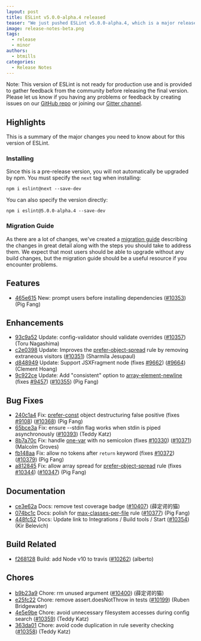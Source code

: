 ```yaml
---
layout: post
title: ESLint v5.0.0-alpha.4 released
teaser: "We just pushed ESLint v5.0.0-alpha.4, which is a major release upgrade of ESLint. This release adds some new features and fixes several bugs found in the previous release."
image: release-notes-beta.png
tags:
  - release
  - minor
authors:
  - btmills
categories:
  - Release Notes
---
```


Note: This version of ESLint is not ready for production use and is provided to gather feedback from the community before releasing the final version. Please let us know if you having any problems or feedback by creating issues on our [GitHub repo](https://github.com/eslint/eslint) or joining our [Gitter channel](https://gitter.im/eslint/eslint).

## Highlights

This is a summary of the major changes you need to know about for this version of ESLint.

### Installing

Since this is a pre-release version, you will not automatically be upgraded by npm. You must specify the `next` tag when installing:

```
npm i eslint@next --save-dev
```

You can also specify the version directly:

```
npm i eslint@5.0.0-alpha.4 --save-dev
```

### Migration Guide

As there are a lot of changes, we've created a [migration guide](/docs/5.0.0/user-guide/migrating-to-5.0.0) describing the changes in great detail along with the steps you should take to address them. We expect that most users should be able to upgrade without any build changes, but the migration guide should be a useful resource if you encounter problems.






## Features


* [465e615](https://github.com/eslint/eslint/commit/465e615) New: prompt users before installing dependencies ([#10353](https://github.com/eslint/eslint/issues/10353)) (Pig Fang)




## Enhancements


* [93c9a52](https://github.com/eslint/eslint/commit/93c9a52) Update: config-validator should validate overrides ([#10357](https://github.com/eslint/eslint/issues/10357)) (Toru Nagashima)
* [c2e0398](https://github.com/eslint/eslint/commit/c2e0398) Update: Improves the [prefer-object-spread](/docs/rules/prefer-object-spread) rule by removing extraneous visitors ([#10351](https://github.com/eslint/eslint/issues/10351)) (Sharmila Jesupaul)
* [d848949](https://github.com/eslint/eslint/commit/d848949) Update: Support JSXFragment node (fixes [#9662](https://github.com/eslint/eslint/issues/9662)) ([#9664](https://github.com/eslint/eslint/issues/9664)) (Clement Hoang)
* [9c922ce](https://github.com/eslint/eslint/commit/9c922ce) Update: Add "consistent" option to [array-element-newline](/docs/rules/array-element-newline) (fixes [#9457](https://github.com/eslint/eslint/issues/9457)) ([#10355](https://github.com/eslint/eslint/issues/10355)) (Pig Fang)




## Bug Fixes


* [240c1a4](https://github.com/eslint/eslint/commit/240c1a4) Fix: [prefer-const](/docs/rules/prefer-const) object destructuring false positive (fixes [#9108](https://github.com/eslint/eslint/issues/9108)) ([#10368](https://github.com/eslint/eslint/issues/10368)) (Pig Fang)
* [65bce3a](https://github.com/eslint/eslint/commit/65bce3a) Fix: ensure --stdin flag works when stdin is piped asynchronously ([#10393](https://github.com/eslint/eslint/issues/10393)) (Teddy Katz)
* [8b7a70c](https://github.com/eslint/eslint/commit/8b7a70c) Fix: handle [one-var](/docs/rules/one-var) with no semicolon (fixes [#10330](https://github.com/eslint/eslint/issues/10330)) ([#10371](https://github.com/eslint/eslint/issues/10371)) (Malcolm Groves)
* [fb148aa](https://github.com/eslint/eslint/commit/fb148aa) Fix: allow no tokens after `return` keyword (fixes [#10372](https://github.com/eslint/eslint/issues/10372)) ([#10379](https://github.com/eslint/eslint/issues/10379)) (Pig Fang)
* [a812845](https://github.com/eslint/eslint/commit/a812845) Fix: allow array spread for [prefer-object-spread](/docs/rules/prefer-object-spread) rule (fixes [#10344](https://github.com/eslint/eslint/issues/10344)) ([#10347](https://github.com/eslint/eslint/issues/10347)) (Pig Fang)




## Documentation


* [ce3e62a](https://github.com/eslint/eslint/commit/ce3e62a) Docs: remove test coverage badge ([#10407](https://github.com/eslint/eslint/issues/10407)) (薛定谔的猫)
* [074bc1c](https://github.com/eslint/eslint/commit/074bc1c) Docs: polish for [max-classes-per-file](/docs/rules/max-classes-per-file) rule ([#10377](https://github.com/eslint/eslint/issues/10377)) (Pig Fang)
* [448fc52](https://github.com/eslint/eslint/commit/448fc52) Docs: Update link to Integrations / Build tools / Start ([#10354](https://github.com/eslint/eslint/issues/10354)) (Kir Belevich)






## Build Related


* [f268128](https://github.com/eslint/eslint/commit/f268128) Build: add Node v10 to travis ([#10262](https://github.com/eslint/eslint/issues/10262)) (alberto)




## Chores


* [b9b23a9](https://github.com/eslint/eslint/commit/b9b23a9) Chore: rm unused argument ([#10400](https://github.com/eslint/eslint/issues/10400)) (薛定谔的猫)
* [e25fc22](https://github.com/eslint/eslint/commit/e25fc22) Chore: remove assert.doesNotThrow in tests ([#10199](https://github.com/eslint/eslint/issues/10199)) (Ruben Bridgewater)
* [4e5e9be](https://github.com/eslint/eslint/commit/4e5e9be) Chore: avoid unnecessary filesystem accesses during config search ([#10359](https://github.com/eslint/eslint/issues/10359)) (Teddy Katz)
* [363da01](https://github.com/eslint/eslint/commit/363da01) Chore: avoid code duplication in rule severity checking ([#10358](https://github.com/eslint/eslint/issues/10358)) (Teddy Katz)

